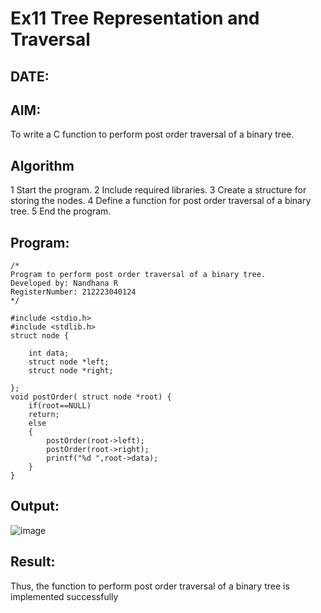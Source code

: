 # Ex11 Tree Representation and Traversal
## DATE:
## AIM:
To write a C function to perform post order traversal of a binary tree.

## Algorithm

1 Start the program.
2 Include required libraries.
3 Create a structure for storing the nodes.
4 Define a function for post order traversal of a binary tree.
5 End the program.

## Program:
```
/*
Program to perform post order traversal of a binary tree.
Developed by: Nandhana R
RegisterNumber: 212223040124 
*/

#include <stdio.h>
#include <stdlib.h>
struct node {
    
    int data;
    struct node *left;
    struct node *right;
  
};
void postOrder( struct node *root) {
    if(root==NULL)
    return;
    else
    {
        postOrder(root->left);
        postOrder(root->right);
        printf("%d ",root->data);
    }
}
```

## Output:
![image](https://github.com/user-attachments/assets/26f4347d-d80a-49f9-aeb8-1f311533c8a5)




## Result:
Thus, the function to perform post order traversal of a binary tree is implemented successfully
